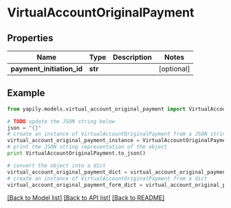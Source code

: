 # VirtualAccountOriginalPayment


## Properties
Name | Type | Description | Notes
------------ | ------------- | ------------- | -------------
**payment_initiation_id** | **str** |  | [optional] 

## Example

```python
from yapily.models.virtual_account_original_payment import VirtualAccountOriginalPayment

# TODO update the JSON string below
json = "{}"
# create an instance of VirtualAccountOriginalPayment from a JSON string
virtual_account_original_payment_instance = VirtualAccountOriginalPayment.from_json(json)
# print the JSON string representation of the object
print VirtualAccountOriginalPayment.to_json()

# convert the object into a dict
virtual_account_original_payment_dict = virtual_account_original_payment_instance.to_dict()
# create an instance of VirtualAccountOriginalPayment from a dict
virtual_account_original_payment_form_dict = virtual_account_original_payment.from_dict(virtual_account_original_payment_dict)
```
[[Back to Model list]](../README.md#documentation-for-models) [[Back to API list]](../README.md#documentation-for-api-endpoints) [[Back to README]](../README.md)


